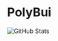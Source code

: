# PolyBui
![GitHub Stats](https://github-readme-stats.vercel.app/api?username=PolyBui&theme=highcontrast)

